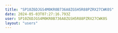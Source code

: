 ```yaml
---
title: "SP10Z6DJGS4M0KR0B736A8ZGSH5R88PZRX27CWK0S"
date: 2024-05-03T07:27:16.793Z
user: SP10Z6DJGS4M0KR0B736A8ZGSH5R88PZRX27CWK0S
layout: "users"
---
```

    